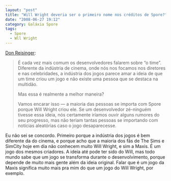 ```yaml
---
layout: "post"
title: "Will Wright deveria ser o primeiro nome nos créditos de Spore?"
date: "2008-06-27 19:12"
category: Galáxia Spore
tags:
  - Spore
  - Wll Wright
---
```

[Don Reisinger](http://news.cnet.com/8301-10784_3-9979079-7.html?part=rss&subj=NewsBlog):

> É cada vez mais comum os desenvolvedores falarem sobre “o time”. Diferente da indústria de cinema, onde nós nos focamos nos diretores e nas celebridades, a indústria dos jogos parece amar a ideia de que um time criou um jogo e não existe uma pessoa que se destaca na multidão.
>
> Mas essa é realmente a melhor maneira?
>
> Vamos encarar isso — a maioria das pessoas se importa com Spore porque Will Wright criou ele. Se um desenvolvedor zé-ninguém tivesse essa ideia, nós certamente iríamos ouvir alguns rumores do seu progresso, mas não teriam tantas pessoas se importando com notícias aleatórias caso o jogo desaparecesse.

Eu não sei se concordo. Primeiro porque a indústria dos jogos é bem diferente da do cinema, e porque acho que a maioria dos fãs de The Sims e SimCity hoje em dia não conhecem muito Will Wright, e sim a Maxis. É um jogo dos mesmos criadores. A ideia até pode ter sido do Will, mas todo mundo sabe que um jogo se transforma durante o desenvolvimento, porque depende de muito mais gente além da ideia original. Falar que é um jogo da Maxis significa muito mais pra mim do que um jogo do Will Wright, por exemplo.

